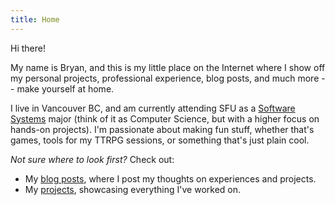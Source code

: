 ```yaml
---
title: Home
---
```

Hi there!

My name is Bryan, and this is my little place on the Internet where I show off my personal projects, professional experience, blog posts, and much more -- make yourself at home.

I live in Vancouver BC, and am currently attending SFU as a [Software Systems](https://www.sfu.ca/computing/prospective-students/undergraduate-students/programs/degree-programs/softwaresystems.html) major (think of it as Computer Science, but with a higher focus on hands-on projects). I'm passionate about making fun stuff, whether that's games, tools for my TTRPG sessions, or something that's just plain cool.

*Not sure where to look first?* Check out:
- My [blog posts](/posts/), where I post my thoughts on experiences and projects.
- My [projects](/projects), showcasing everything I've worked on.